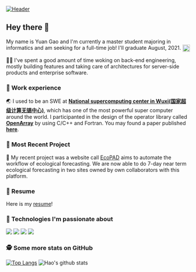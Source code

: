 [![Header](hero.png "Header")]()

## Hey there 👋

My name is Yuan Gao and I'm currently a master student majoring in informatics and am seeking for a full-time job! I'll graduate August, 2021. 
<a href="https://www.linkedin.com/in/yuan-gao-806702196/" target="blank"><img align="center" src="https://cdn.jsdelivr.net/npm/simple-icons@3.0.1/icons/linkedin.svg" alt="YuanGao" height="20" width="20" /></a>

👨‍💻 I've spent a good amount of time woking on back-end engineering, mostly building features and taking care of architectures for server-side products and enterprise software.

### 🏢 Work experience

🌏 I used to be an SWE at **[National supercomputing center in Wuxi(国家超级计算无锡中心)](https://en.wikipedia.org/wiki/Sunway_TaihuLight)**, which has one of the most powerful super computer around the world. I participanted in the design of the operator library called **[OpenArray](https://github.com/hxmhuang/OpenArray_Dev)** by using C/C++ and Fortran. You may found a paper published **[here](https://www.geosci-model-dev.net/12/4729/2019/gmd-12-4729-2019.html)**.

### 🧩 Most Recent Project

💚 My recent project was a website call [EcoPAD](https://ecolab.nau.edu/ecopad/) aims to automate the workflow of ecological forecasting. We are now able to do 7-day near term ecological forecasting in two sites owned by own collaborators with this platform. 

### 📄 Resume
Here is my [resume](https://drive.google.com/file/d/145q7Oyo6znLQsyxPcW3Oh2cOLjIl5Xxx/view?usp=sharing)!

### 🔧 Technologies I'm passionate about

![](https://img.shields.io/badge/Code-Java-informational?style=flat&logo=java&logoColor=white&labelColor=121212&color=007396)
![](https://img.shields.io/badge/Code-Python-informational?style=flat&logo=python&logoColor=white&labelColor=121212&color=007396)
![](https://img.shields.io/badge/Code-C++-information?style=flat&logo=cplusplus&logoColor=white&labelColor=121212&color=007396)
![](https://img.shields.io/badge/Code-javascript-information?style=flat&logo=javascript&logoColor=white&labelColor=121212&color=007396)


### 🕵️‍ Some more stats on GitHub
[![Top Langs](https://github-readme-stats.vercel.app/api/top-langs/?username=YuanGao-NAU&theme=dark&bg_color=121212)](https://github.com/YuanGao-NAU/github-readme-stats)
![Hao's github stats](https://github-readme-stats.vercel.app/api?username=YuanGao-NAU&show_icons=true&theme=dark&bg_color=121212&icon_color=F78C6C)
